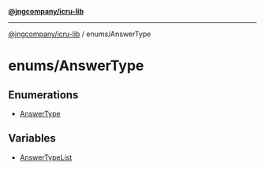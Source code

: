 [**@jngcompany/icru-lib**](../../README.md)

***

[@jngcompany/icru-lib](../../README.md) / enums/AnswerType

# enums/AnswerType

## Enumerations

- [AnswerType](enumerations/AnswerType.md)

## Variables

- [AnswerTypeList](variables/AnswerTypeList.md)
